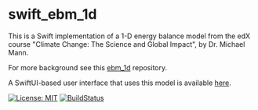 # swift_ebm_1d
This is a Swift implementation of a 1-D energy balance model from the edX course "Climate Change: The Science and Global Impact", by Dr. Michael Mann.

For more background see this [ebm_1d](https://github.com/mchapman87501/ebm_1d) repository.

A SwiftUI-based user interface that uses this model is available [here](https://github.com/mchapman87501/swiftui_ebm_1d).

[![License: MIT](https://img.shields.io/badge/License-MIT-yellow.svg)](https://opensource.org/licenses/MIT)
[![BuildStatus](https://travis-ci.org/mchapman87501/swift_ebm1d.svg?branch=master)](https://travis-ci.org/mchapman87501/swift_ebm1d)